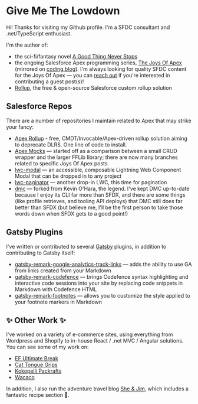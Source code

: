 # Give Me The Lowdown

Hi! Thanks for visiting my Github profile. I'm a SFDC consultant and .net/TypeScript enthusiast.

I'm the author of:

- the sci-fi/fantasy novel [A Good Thing Never Stops](https://www.amazon.com/Good-Thing-Never-Stops/dp/153788963X/)
- the ongoing Salesforce Apex programming series, [The Joys Of Apex](https://www.jamessimone.net/blog/joys-of-apex/) (mirrored on [coding.blog](https://james.coding.blog/)). I'm always looking for quality SFDC content for the Joys Of Apex — you can [reach out](https://www.jamessimone.net/contact/) if you're interested in contributing a guest post(s)!
- [Rollup](https://github.com/jamessimone/apex-rollup), the free & open-source Salesforce custom rollup solution
## Salesforce Repos

There are a number of repositories I maintain related to Apex that may strike your fancy:

- [Apex Rollup](https://github.com/jamessimone/apex-rollup) - free, CMDT/Invocable/Apex-driven rollup solution aiming to deprecate DLRS. One line of code to install.
- [Apex Mocks](https://github.com/jamessimone/apex-mocks-stress-test) — started off as a comparison between a small CRUD wrapper and the larger FFLib library; there are now many branches related to specific Joys Of Apex posts
- [lwc-modal](https://github.com/jamessimone/lwc-modal) — an accessible, composable Lightning Web Component Modal that can be dropped in to any project
- [lwc-paginator](https://github.com/jamessimone/lwc-paginator) — another drop-in LWC, this time for pagination
- [dmc](https://github.com/jamessimone/dmc) — forked from Kevin O'Hara, the legend. I've kept DMC up-to-date because I enjoy its CLI far more than SFDX, and there are some things (like profile retrieves, and tooling API deploys) that DMC still does far better than SFDX (but believe me, I'll be the first person to take those words down when SFDX gets to a good point!)

## Gatsby Plugins

I've written or contributed to several [Gatsby](https://www.gatsbyjs.org/) plugins, in addition to contributing to Gatsby itself:

- [gatsby-remark-google-analytics-track-links](https://github.com/jamessimone/gatsby-remark-google-analytics-track-links) — adds the ability to use GA from links created from your Markdown
- [gatsby-remark-codefence](https://github.com/jamessimone/gatsby-remark-codefence) — brings Codefence syntax highlighting and interactive code sessions into your site by replacing code snippets in Markdown with Codefence HTML
- [gatsby-remark-footnotes](https://github.com/jamessimone/gatsby-remark-footnotes) — allows you to customize the style applied to your footnote markers in Markdown

## ✨ Other Work ✨

I've worked on a variety of e-commerce sites, using everything from Wordpress and Shopify to in-house React / .net MVC / Angular solutions. You can see some of my work on:

- [EF Ultimate Break](https://www.efultimatebreak.com/)
- [Cat Tongue Grips](https://cattonguegrips.com/)
- [Kokopelli Packrafts](https://kokopellipackraft.com/)
- [Wacaco](https://www.wacaco.com/)

In addition, I also run the adventure travel blog [She & Jim](https://www.sheandjim.com/), which includes a fantastic recipe section 🤤.
